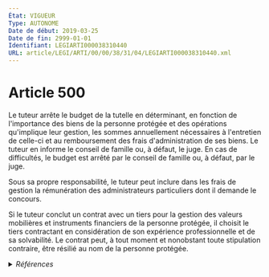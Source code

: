 ```yaml
---
État: VIGUEUR
Type: AUTONOME
Date de début: 2019-03-25
Date de fin: 2999-01-01
Identifiant: LEGIARTI000038310440
URL: article/LEGI/ARTI/00/00/38/31/04/LEGIARTI000038310440.xml
---
```


<h1>Article 500</h1>

Le tuteur arrête le budget de la tutelle en déterminant, en fonction de
l'importance des biens de la personne protégée et des opérations qu'implique
leur gestion, les sommes annuellement nécessaires à l'entretien de celle-ci et
au remboursement des frais d'administration de ses biens. Le tuteur en informe
le conseil de famille ou, à défaut, le juge. En cas de difficultés, le budget
est arrêté par le conseil de famille ou, à défaut, par le juge.<br />

Sous sa propre responsabilité, le tuteur peut inclure dans les frais de gestion
la rémunération des administrateurs particuliers dont il demande le concours.<br />

Si le tuteur conclut un contrat avec un tiers pour la gestion des valeurs
mobilières et instruments financiers de la personne protégée, il choisit le
tiers contractant en considération de son expérience professionnelle et de sa
solvabilité. Le contrat peut, à tout moment et nonobstant toute stipulation
contraire, être résilié au nom de la personne protégée.


<details>
  <summary><em>Références</em></summary>

  <h2>Articles faisant référence à l'article</h2>
  
  <ul>
    <li>
      <a href="https://legal.tricoteuses.fr//redirection/LEGIARTI000038262758?vers=git&vers=legifrance">LOI n° 2019-222 du 23 mars 2019 de programmation 2018-2022 et de réforme pour la justice - article 9 PARTIELLEMENT_MODIF VIGUEUR, en vigueur depuis le 2019-03-25</a> MODIFIE source
    </li>
  </ul>
  
  <h2>Références faites par l'article</h2>
  
  <ul>
    <li>
      1969-02-15 CITATION cible <a href="https://legal.tricoteuses.fr//redirection/LEGIARTI000006286388?vers=git&vers=legifrance">Décret n°69-195 du 15 février 1969 pris pour l'application de l'article 499 du code civil. - article 3 AUTONOME VIGUEUR, en vigueur depuis le 1972-04-13</a>
    </li>
    <li>
      1970-03-04 TXT_SOURCE cible <a href="https://legal.tricoteuses.fr//redirection/LEGITEXT000006069470?vers=git&vers=legifrance">Arrêté du 4 mars 1970 relatif à l'application de l'article 3 du décret n° 69-195 du 15 février 1969 relatif aux émoluments dus par les incapables majeurs aux gérants de tutelle VIGUEUR</a>
    </li>
    <li>
      1970-03-04 TXT_SOURCE cible <a href="https://legal.tricoteuses.fr//redirection/LEGIARTI000006286810?vers=git&vers=legifrance">Arrêté du 4 mars 1970 relatif à l'application de l'article 3 du décret n° 69-195 du 15 février 1969 relatif aux émoluments dus par les incapables majeurs aux gérants de tutelle - article 1 AUTONOME VIGUEUR, en vigueur depuis le 1970-03-13</a>
    </li>
    <li>
      1970-03-04 CITATION cible <a href="https://legal.tricoteuses.fr//redirection/LEGIARTI000006286813?vers=git&vers=legifrance">Arrêté du 4 mars 1970 relatif à l'application de l'article 3 du décret n° 69-195 du 15 février 1969 relatif aux émoluments dus par les incapables majeurs aux gérants de tutelle - article 2 AUTONOME VIGUEUR, en vigueur depuis le 1983-02-26</a>
    </li>
    <li>
      1970-03-04 TXT_SOURCE cible <a href="https://legal.tricoteuses.fr//redirection/LEGIARTI000006286813?vers=git&vers=legifrance">Arrêté du 4 mars 1970 relatif à l'application de l'article 3 du décret n° 69-195 du 15 février 1969 relatif aux émoluments dus par les incapables majeurs aux gérants de tutelle - article 2 AUTONOME VIGUEUR, en vigueur depuis le 1983-02-26</a>
    </li>
    <li>
      1970-03-04 CITATION cible <a href="https://legal.tricoteuses.fr//redirection/LEGIARTI000006286815?vers=git&vers=legifrance">Arrêté du 4 mars 1970 relatif à l'application de l'article 3 du décret n° 69-195 du 15 février 1969 relatif aux émoluments dus par les incapables majeurs aux gérants de tutelle - article 3 AUTONOME VIGUEUR, en vigueur depuis le 1971-02-10</a>
    </li>
    <li>
      1970-03-04 TXT_SOURCE cible <a href="https://legal.tricoteuses.fr//redirection/LEGIARTI000006286815?vers=git&vers=legifrance">Arrêté du 4 mars 1970 relatif à l'application de l'article 3 du décret n° 69-195 du 15 février 1969 relatif aux émoluments dus par les incapables majeurs aux gérants de tutelle - article 3 AUTONOME VIGUEUR, en vigueur depuis le 1971-02-10</a>
    </li>
    <li>
      1970-03-04 TXT_SOURCE cible <a href="https://legal.tricoteuses.fr//redirection/LEGIARTI000006286816?vers=git&vers=legifrance">Arrêté du 4 mars 1970 relatif à l'application de l'article 3 du décret n° 69-195 du 15 février 1969 relatif aux émoluments dus par les incapables majeurs aux gérants de tutelle - article 4 AUTONOME VIGUEUR, en vigueur depuis le 1970-03-13</a>
    </li>
    <li>
      1974-01-14 CITATION cible <a href="https://legal.tricoteuses.fr//redirection/LEGIARTI000006709127?vers=git&vers=legifrance">Décret n°74-27 du 14 janvier 1974 relatif aux règles de fonctionnement des centres hospitaliers et des hôpitaux locaux. - article 30 AUTONOME ABROGE, en vigueur du 1974-01-16 au 2003-05-27</a>
    </li>
    <li>
      1990-07-06 CITATION cible <a href="https://legal.tricoteuses.fr//redirection/LEGIARTI000006681940?vers=git&vers=legifrance">Loi n°90-600 du 6 juillet 1990 relative aux conditions de fixation des prix des prestations fournies par certains établissements assurant l'hébergement des personnes âgées - article 2 AUTONOME ABROGE, en vigueur du 1990-07-12 au 2000-12-23</a>
    </li>
    <li>
      2008-12-22 CITATION cible <a href="https://legal.tricoteuses.fr//redirection/LEGIARTI000044929395?vers=git&vers=legifrance">Décret n° 2008-1484 du 22 décembre 2008 relatif aux actes de gestion du patrimoine des personnes placées en curatelle ou en tutelle, et pris en application des articles 452, 496 et 502 du code civil - article Annexe 1 AUTONOME VIGUEUR, en vigueur depuis le 2022-01-01</a>
    </li>
    <li>
      2019-03-23 MODIFIE cible <a href="https://legal.tricoteuses.fr//redirection/LEGIARTI000038262758?vers=git&vers=legifrance">LOI n° 2019-222 du 23 mars 2019 de programmation 2018-2022 et de réforme pour la justice - article 9 PARTIELLEMENT_MODIF VIGUEUR, en vigueur depuis le 2019-03-25</a>
    </li>
    <li>
      2021-05-28 CITATION cible <a href="https://legal.tricoteuses.fr//redirection/LEGIARTI000043568228?vers=git&vers=legifrance">Décret n° 2021-684 du 28 mai 2021 relatif au régime des décisions prises en matière de santé, de prise en charge ou d'accompagnement social ou médico-social à l'égard des personnes majeures faisant l'objet d'une mesure de protection juridique - article 3 ENTIEREMENT_MODIF</a>
    </li>
    <li>
      2999-01-01 CITATION cible <a href="https://legal.tricoteuses.fr//redirection/LEGIARTI000031728172?vers=git&vers=legifrance">Code de l'action sociale et des familles - article L342-2 AUTONOME MODIFIE, en vigueur du 2015-12-30 au 2020-10-01</a>
    </li>
    <li>
      CODIFICATION source Loi 1803-03-14
    </li>
  </ul>
</details>
